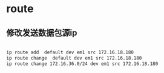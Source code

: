 # route

## 修改发送数据包源ip

```bash

ip route add  default dev em1 src 172.16.18.180
ip route change  default dev em1 src 172.16.18.180
ip route change 172.16.36.0/24 dev em1 src 172.16.18.180

```

